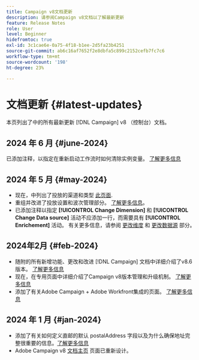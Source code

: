 ```yaml
---
title: Campaign v8文档更新
description: 请参阅Campaign v8文档以了解最新更新
feature: Release Notes
role: User
level: Beginner
hidefromtoc: true
exl-id: 3c1cae6e-0a75-4f18-b1ee-2d5fa23b4251
source-git-commit: ab6c16af7652f2e8dbfa5c899c2152cefb7fc7c6
workflow-type: tm+mt
source-wordcount: '198'
ht-degree: 23%

---
```


# 文档更新 {#latest-updates}

本页列出了中的所有最新更新 [!DNL Campaign] v8 （控制台）文档。

## 2024 年 6 月 {#june-2024}

已添加注释，以指定在重新启动工作流时如何清除实例变量。 [了解更多信息](../../automation/workflow/start-a-workflow.md)

## 2024 年 5 月 {#may-2024}

* 现在，中列出了投放的渠道和类型 [此页面](create-message.md).
* 重组并改进了投放设置和波次管理部分。 [了解更多信息](../send/configure-and-send.md)。
* 已添加注释以指定 **[!UICONTROL Change Dimension]** 和 **[!UICONTROL Change Data source]** 活动不应添加一行，而需要具有 **[!UICONTROL Enrichement]** 活动。 有关更多信息，请参阅 [更改维度](../../automation/workflow/change-dimension.md) 和 [更改数据源](../../automation/workflow/change-data-source.md) 部分。

## 2024年2月 {#feb-2024}

* 随附的所有新增功能、更改和改进 [!DNL Campaign] 文档中详细介绍了v8.6版本。 [了解更多信息](release-notes.md)
* 现在，在专用页面中详细介绍了Campaign v8版本管理和升级机制。 [了解更多信息](upgrades.md)
* 添加了有关Adobe Campaign + Adobe Workfront集成的页面。 [了解更多信息](../connect/ac-workfront.md)

## 2024 年 1 月 {#jan-2024}

* 添加了有关如何定义直邮的默认 postalAddress 字段以及为什么确保地址完整很重要的信息。[了解更多信息](../send/direct-mail.md)
* Adobe Campaign v8 [文档主页](../campaign-home.md) 页面已重新设计。

